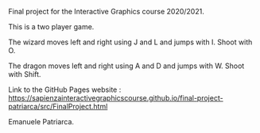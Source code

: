 Final project for the Interactive Graphics course 2020/2021.

This is a two player game.

The wizard moves left and right using J and L and jumps with I. Shoot with O.

The dragon moves left and right using A and D and jumps with W. Shoot with Shift.


Link to the GitHub Pages website : https://sapienzainteractivegraphicscourse.github.io/final-project-patriarca/src/FinalProject.html

Emanuele Patriarca.
